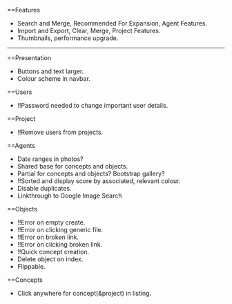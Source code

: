 ==Features
* Search and Merge, Recommended For Expansion, Agent Features.
* Import and Export, Clear, Merge, Project Features.
* Thumbnails, performance upgrade.

----------

==Presentation
* Buttons and text larger.
* Colour scheme in navbar.

==Users
* !!Password needed to change important user details.

==Project
* !!Remove users from projects.

==Agents
* Date ranges in photos?
* Shared base for concepts and objects.
* Partial for concepts and objects? Bootstrap gallery?
* !!Sorted and display score by associated, relevant colour.
* Disable duplicates.
* Linkthrough to Google Image Search

==Objects
* !!Error on empty create.
* !!Error on clicking generic file.
* !!Error on broken link.
* !!Error on clicking broken link.
* !!Quick concept creation.
* Delete object on index.
* Flippable.

==Concepts
* Click anywhere for concept(&project) in listing.
